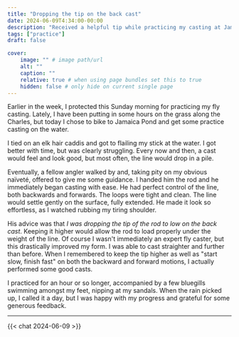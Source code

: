 ```yaml
---
title: "Dropping the tip on the back cast"
date: 2024-06-09T4:34:00-00:00
description: "Received a helpful tip while practicing my casting at Jamaica Pond."
tags: ["practice"]
draft: false

cover:
    image: "" # image path/url
    alt: ""
    caption: ""
    relative: true # when using page bundles set this to true
    hidden: false # only hide on current single page
---
```


Earlier in the week, I protected this Sunday morning for practicing my fly casting.
Lately, I have been putting in some hours on the grass along the Charles, but today I chose to bike to Jamaica Pond and get some practice casting on the water.

I tied on an elk hair caddis and got to flailing my stick at the water.
I got better with time, but was clearly struggling.
Every now and then, a cast would feel and look good, but most often, the line would drop in a pile.

Eventually, a fellow angler walked by and, taking pity on my obvious naïveté, offered to give me some guidance.
I handed him the rod and he immediately began casting with ease.
He had perfect control of the line, both backwards and forwards.
The loops were tight and clean.
The line would settle gently on the surface, fully extended.
He made it look so effortless, as I watched rubbing my tiring shoulder.

His advice was that *I was dropping the tip of the rod to low on the back cast*.
Keeping it higher would allow the rod to load properly under the weight of the line.
Of course I wasn't immediately an expert fly caster, but this drastically improved my form.
I was able to cast straighter and further than before.
When I remembered to keep the tip higher as well as "start slow, finish fast" on both the backward and forward motions, I actually performed some good casts.

I practiced for an hour or so longer, accompanied by a few bluegills swimming amongst my feet, nipping at my sandals.
When the rain picked up, I called it a day, but I was happy with my progress and grateful for some generous feedback.

---

{{< chat 2024-06-09 >}}
